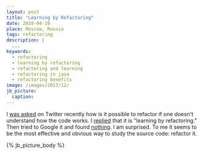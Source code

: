 ```yaml
---
layout: post
title: "Learning by Refactoring"
date: 2018-04-10
place: Moscow, Russia
tags: refactoring
description: |
  ...
keywords:
  - refactoring
  - learning by refactoring
  - refactoring and learning
  - refactoring in java
  - refactoring benefits
image: /images/2017/12/
jb_picture:
  caption:
---
```


I [was asked](https://twitter.com/yegor256/status/977799130100781056)
on Twitter recently how is it possible to refactor
if one doesn't understand how the code works.
I [replied](https://twitter.com/yegor256/status/977966601227112449)
that it is "learning by refactoring." Then tried to Google it
and found [nothing](https://www.google.ru/search?q="learning+by+refactoring").
I am surprised. To me it seems to be the most effective and
obvious way to study the source code: refactor it.

<!--more-->

{% jb_picture_body %}


